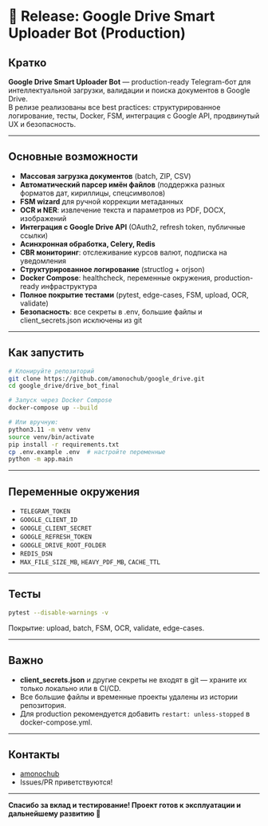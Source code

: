 # 🚀 Release: Google Drive Smart Uploader Bot (Production)

## Кратко

**Google Drive Smart Uploader Bot** — production-ready Telegram-бот для интеллектуальной загрузки, валидации и поиска документов в Google Drive.  
В релизе реализованы все best practices: структурированное логирование, тесты, Docker, FSM, интеграция с Google API, продвинутый UX и безопасность.

---

## Основные возможности

- **Массовая загрузка документов** (batch, ZIP, CSV)
- **Автоматический парсер имён файлов** (поддержка разных форматов дат, кириллицы, спецсимволов)
- **FSM wizard** для ручной коррекции метаданных
- **OCR и NER**: извлечение текста и параметров из PDF, DOCX, изображений
- **Интеграция с Google Drive API** (OAuth2, refresh token, публичные ссылки)
- **Асинхронная обработка, Celery, Redis**
- **CBR мониторинг**: отслеживание курсов валют, подписка на уведомления
- **Структурированное логирование** (structlog + orjson)
- **Docker Compose**: healthcheck, переменные окружения, production-ready инфраструктура
- **Полное покрытие тестами** (pytest, edge-cases, FSM, upload, OCR, validate)
- **Безопасность**: все секреты в .env, большие файлы и client_secrets.json исключены из git

---

## Как запустить

```bash
# Клонируйте репозиторий
git clone https://github.com/amonochub/google_drive.git
cd google_drive/drive_bot_final

# Запуск через Docker Compose
docker-compose up --build

# Или вручную:
python3.11 -m venv venv
source venv/bin/activate
pip install -r requirements.txt
cp .env.example .env  # настройте переменные
python -m app.main
```

---

## Переменные окружения

- `TELEGRAM_TOKEN`
- `GOOGLE_CLIENT_ID`
- `GOOGLE_CLIENT_SECRET`
- `GOOGLE_REFRESH_TOKEN`
- `GOOGLE_DRIVE_ROOT_FOLDER`
- `REDIS_DSN`
- `MAX_FILE_SIZE_MB`, `HEAVY_PDF_MB`, `CACHE_TTL`

---

## Тесты

```bash
pytest --disable-warnings -v
```
Покрытие: upload, batch, FSM, OCR, validate, edge-cases.

---

## Важно

- **client_secrets.json** и другие секреты не входят в git — храните их только локально или в CI/CD.
- Все большие файлы и временные проекты удалены из истории репозитория.
- Для production рекомендуется добавить `restart: unless-stopped` в docker-compose.yml.

---

## Контакты

- [amonochub](https://github.com/amonochub)
- Issues/PR приветствуются!

---

**Спасибо за вклад и тестирование! Проект готов к эксплуатации и дальнейшему развитию 🚀** 